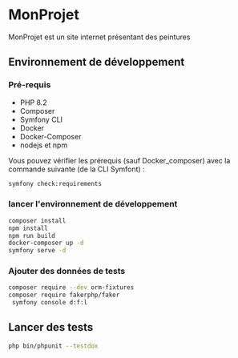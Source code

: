 # MonProjet

MonProjet est un site internet présentant des peintures

## Environnement de développement

### Pré-requis

* PHP 8.2
* Composer
* Symfony CLI
* Docker
* Docker-Composer
* nodejs et npm

Vous pouvez vérifier les prérequis (sauf Docker_composer) avec la commande suivante (de la CLI Symfont) :

```bash
symfony check:requirements
```

### lancer l'environnement de développement

```bash
composer install 
npm install
npm run build
docker-composer up -d
symfony serve -d
```

### Ajouter des données de tests
```bash
composer require --dev orm-fixtures
composer require fakerphp/faker
 symfony console d:f:l
```
## Lancer des tests

```bash
php bin/phpunit --testdox
```
